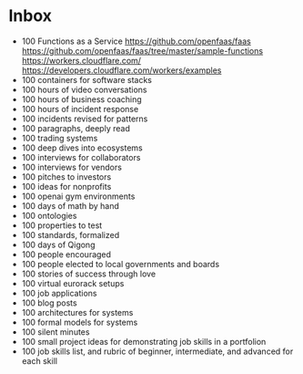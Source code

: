 # Inbox

- 100 Functions as a Service https://github.com/openfaas/faas https://github.com/openfaas/faas/tree/master/sample-functions https://workers.cloudflare.com/ https://developers.cloudflare.com/workers/examples
- 100 containers for software stacks
- 100 hours of video conversations
- 100 hours of business coaching
- 100 hours of incident response
- 100 incidents revised for patterns
- 100 paragraphs, deeply read
- 100 trading systems
- 100 deep dives into ecosystems
- 100 interviews for collaborators
- 100 interviews for vendors
- 100 pitches to investors
- 100 ideas for nonprofits
- 100 openai gym environments
- 100 days of math by hand 
- 100 ontologies
- 100 properties to test
- 100 standards, formalized
- 100 days of Qigong
- 100 people encouraged
- 100 people elected to local governments and boards
- 100 stories of success through love
- 100 virtual eurorack setups
- 100 job applications
- 100 blog posts
- 100 architectures for systems
- 100 formal models for systems
- 100 silent minutes
- 100 small project ideas for demonstrating job skills in a portfolion
- 100 job skills list, and rubric of beginner, intermediate, and advanced for each skill